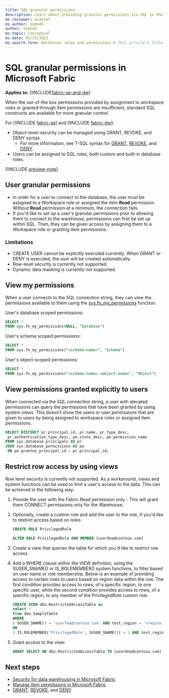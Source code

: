 ```yaml
---
title: SQL granular permissions
description: Learn about providing granular permissions via SQL in the warehouse.
ms.reviewer: wiassaf
ms.author: kedodd
author: kedodd
ms.topic: conceptual
ms.date: 05/23/2023
ms.search.form: Warehouse roles and permissions # This article's title should not change. If so, contact engineering.
---
```

# SQL granular permissions in Microsoft Fabric

**Applies to:** [!INCLUDE[fabric-se-and-dw](includes/applies-to-version/fabric-se-and-dw.md)]

When the out-of-the box permissions provided by assignment to workspace roles or granted through item permissions are insufficient, standard SQL constructs are available for more granular control.

For [!INCLUDE [fabric-se](includes/fabric-se.md)] and [!INCLUDE [fabric-dw](includes/fabric-dw.md)]:

- Object-level-security can be managed using GRANT, REVOKE, and DENY syntax.
    - For more information, see T-SQL syntax for [GRANT](/sql/t-sql/statements/grant-transact-sql?view=fabric&preserve-view=true), [REVOKE](/sql/t-sql/statements/revoke-transact-sql?view=fabric&preserve-view=true), and [DENY](/sql/t-sql/statements/deny-transact-sql?view=fabric&preserve-view=true).
- Users can be assigned to SQL roles, both custom and built-in database roles.

[!INCLUDE [preview-note](../includes/preview-note.md)]

## User granular permissions

- In order for a user to connect to the database, the user must be assigned to a Workspace role or assigned the item **Read** permission.  Without **Read** permission at a minimum, the connection fails.
- If you'd like to set up a user's granular permissions prior to allowing them to connect to the warehouse, permissions can first be set up within SQL. Then, they can be given access by assigning them to a Workspace role or granting item permissions.

### Limitations

- CREATE USER cannot be explicitly executed currently. When GRANT or DENY is executed, the user will be created automatically.
- Row-level security is currently not supported.
- Dynamic data masking is currently not supported.

## View my permissions

When a user connects to the SQL connection string, they can view the permissions available to them using the [sys.fn_my_permissions](/sql/relational-databases/system-functions/sys-fn-my-permissions-transact-sql?view=fabric&preserve-view=true) function.

User's database scoped permissions:

   ```sql
   SELECT *
   FROM sys.fn_my_permissions(NULL, "Database")
   ```

User's schema scoped permissions:

   ```sql
   SELECT *
   FROM sys.fn_my_permissions("<schema-name>", "Schema")
   ```

User's object-scoped permissions:

   ```sql
   SELECT *
   FROM sys.fn_my_permissions("<schema-name>.<object-name>", "Object")
   ```

## View permissions granted explicitly to users

When connected via the SQL connection string, a user with elevated permissions can query the permissions that have been granted by using system views. This doesn't show the users or user permissions that are given to users by being assigned to workspace roles or assigned item permissions.

   ```sql
   SELECT DISTINCT pr.principal_id, pr.name, pr.type_desc, 
    pr.authentication_type_desc, pe.state_desc, pe.permission_name
   FROM sys.database_principals AS pr
   JOIN sys.database_permissions AS pe
    ON pe.grantee_principal_id = pr.principal_id;
   ```

## Restrict row access by using views

Row level security is currently not supported. As a workaround, views and system functions can be used to limit a user's access to the data. This can be achieved in the following way:

1. Provide the user with the Fabric Read permission only - This will grant them CONNECT permissions only for the Warehouse.
1. Optionally, create a custom role and add the user to the role, if you'd like to restrict access based on roles.

   ```sql
   CREATE ROLE PrivilegedRole
   
   ALTER ROLE PrivilegedRole ADD MEMBER [userOne@contoso.com]
   ```

1. Create a view that queries the table for which you'd like to restrict row access
1. Add a WHERE clause within the VIEW definition, using the SUSER_SNAME() or IS_ROLEMEMBER() system functions, to filter based on user name or role membership. Below is an example of providing access to certain rows to users based on region data within the row. The first condition provides access to rows, of a specific region, to one specific user, while the second condition provides access to rows, of a specific region, to any member of the PrivilegedRole custom role.

   ```sql
   CREATE VIEW dbo.RestrictedAccessTable as
   select *
   from dbo.SampleTable
   WHERE
   ( SUSER_SNAME() = 'userTwo@contoso.com' AND test_region = '<region_one_name>')
   OR
   ( IS_ROLEMEMBER('PrivilegedRole', SUSER_SNAME()) = 1 AND test_region = '<region_two_name')
   ```

1. Grant access to the view:

   ```sql
   GRANT SELECT ON dbo.RestrictedAccessTable TO [userOne@contoso.com]
   ```

## Next steps

- [Security for data warehousing in Microsoft Fabric](security.md)
- [Manage item permissions in Microsoft Fabric](item-permissions.md)
- [GRANT](/sql/t-sql/statements/grant-transact-sql?view=fabric&preserve-view=true), [REVOKE](/sql/t-sql/statements/revoke-transact-sql?view=fabric&preserve-view=true), and [DENY](/sql/t-sql/statements/deny-transact-sql?view=fabric&preserve-view=true)